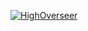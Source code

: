 [![HighOverseer](https://circleci.com/gh/HighOverseer/My_Simple_Login_Dagger.svg?style=svg)](https://circleci.com/gh/HighOverseer/My_Simple_Login_Dagger)

